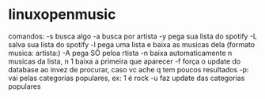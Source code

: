 # linuxopenmusic

comandos:
-s <string> busca algo
-a <string> busca por artista
-y <uri ou url> pega sua lista do spotify
-L salva sua lista do spotify
-l pega uma lista e baixa as musicas dela (formato musica: artista:)
-A pega SÒ peloa rtista
-n <numero> baixa automaticamente n musicas da lista, n 1 baixa a primeira que aparecer
-f força o update do database ao invez de procurar, caso vc ache q tem poucos resultados
-p: vai pelas categorias populares, ex: 1 é rock
-u faz update das categorias populares
